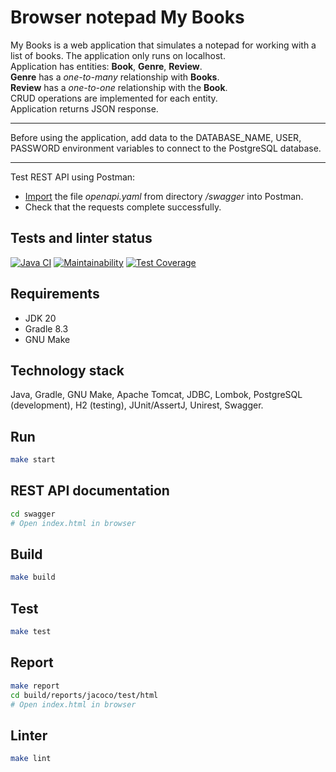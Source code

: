 # Browser notepad My Books
My Books is a web application that simulates a notepad for working with a list of books. The application only runs on localhost. \
Application has entities: **Book**, **Genre**, **Review**. \
**Genre** has a *one-to-many* relationship with **Books**. \
**Review** has a *one-to-one* relationship with the **Book**. \
CRUD operations are implemented for each entity. \
Application returns JSON response.

---
Before using the application, add data to the DATABASE_NAME, USER, PASSWORD environment variables to connect to the PostgreSQL database.

---

Test REST API using Postman:
* [Import](https://learning.postman.com/docs/integrations/available-integrations/working-with-openAPI/) the file *openapi.yaml* from directory */swagger* into Postman.
* Check that the requests complete successfully.


## Tests and linter status
[![Java CI](https://github.com/dariakoval/my-books/actions/workflows/generate.yml/badge.svg)](https://github.com/dariakoval/my-books/actions/workflows/generate.yml)
[![Maintainability](https://api.codeclimate.com/v1/badges/e03fdaa078743dca0449/maintainability)](https://codeclimate.com/github/dariakoval/my-books/maintainability)
[![Test Coverage](https://api.codeclimate.com/v1/badges/e03fdaa078743dca0449/test_coverage)](https://codeclimate.com/github/dariakoval/my-books/test_coverage)

## Requirements
* JDK 20
* Gradle 8.3
* GNU Make

## Technology stack
Java, Gradle, GNU Make, Apache Tomcat, JDBC, Lombok, PostgreSQL (development), H2 (testing), JUnit/AssertJ, Unirest, Swagger.

## Run
```bash
make start
```

## REST API documentation
```bash
cd swagger
# Open index.html in browser
```

## Build
```bash
make build
```

## Test
```bash
make test
```

## Report
```bash
make report
cd build/reports/jacoco/test/html
# Open index.html in browser
```

## Linter
```bash
make lint
```
